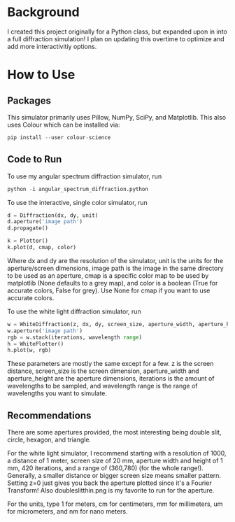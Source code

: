 # Background

I created this project originally for a Python class, but expanded upon in into a full diffraction simulation! I plan on updating this overtime to optimize and add more interactivitiy options.

# How to Use

## Packages

This simulator primarily uses Pillow, NumPy, SciPy, and Matplotlib. This also uses Colour which can be installed via:

```python
pip install --user colour-science
```

## Code to Run

To use my angular spectrum diffraction simulator, run

```python
python -i angular_spectrum_diffraction.python
```

To use the interactive, single color simulator, run

```python
d = Diffraction(dx, dy, unit)
d.aperture('image path')
d.propagate()

k = Plotter()
k.plot(d, cmap, color)
```

Where dx and dy are the resolution of the simulator, unit is the units for the aperture/screen dimensions, image path is the image in the same directory to be used as an aperture, cmap is a specific color map to be used by matplotlib (None defaults to a grey map), and color is a boolean (True for accurate colors, False for grey). Use None for cmap if you want to use accurate colors.

To use the white light diffraction simulator, run

```python
w = WhiteDiffraction(z, dx, dy, screen_size, aperture_width, aperture_height, unit)
w.aperture('image path')
rgb = w.stack(iterations, wavelength range)
h = WhitePlotter()
h.plot(w, rgb)
```

These parameters are mostly the same except for a few. z is the screen distance, screen_size is the screen
dimension, aperture_width and aperture_height are the aperture dimensions, iterations is the amount of
wavelengths to be sampled, and wavelength range is the range of wavelengths you want to simulate.

## Recommendations

There are some apertures provided, the most interesting being double slit, circle, hexagon, and triangle.

For the white light simulator, I recommend starting with a resolution of 1000, a distance of 1 meter, screen size of 20 mm, aperture width and height of 1 mm, 420 iterations, and a range of (360,780) (for the whole range!). Generally, a smaller distance or bigger screen size means smaller pattern. Setting z=0 just gives you back the aperture plotted since it's a Fourier Transform! Also doubleslitthin.png is my favorite to run for the aperture.

For the units, type 1 for meters, cm for centimeters, mm for millimeters, um for micrometers, and nm for nano meters.
